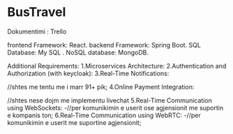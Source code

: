# BusTravel

Dokumentimi : Trello

frontend Framework: React.
backend Framework: Spring Boot.
SQL Database: My SQL	.
NoSQL database: MongoDB.

Additional Requirements:
1.Microservices Architecture:
2.Authentication and Authorization (with keycloak): 
3.Real-Time Notifications: 

//shtes me tentu me i marr 91+ pik;
4.Online Payment Integration:

//shtes nese dojm me implementu livechat
5.Real-Time Communication using WebSockets: -//per komunikimin e userit ose agjensionit me suportin e kompanis ton;
6.Real-Time Communication using WebRTC: -//per komunikimin e userit me suportine  agjensionit;